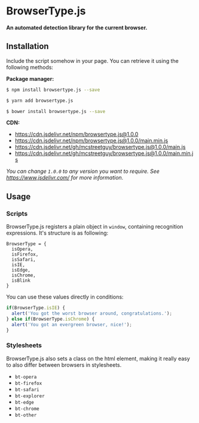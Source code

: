 # BrowserType.js
**An automated detection library for the current browser.**

## Installation
Include the script somehow in your page. You can retrieve it using the following methods:

**Package manager:**     
``` bash
$ npm install browsertype.js --save

$ yarn add browsertype.js

$ bower install browsertype.js --save
```

**CDN:**     
- https://cdn.jsdelivr.net/npm/browsertype.js@1.0.0
- https://cdn.jsdelivr.net/npm/browsertype.js@1.0.0/main.min.js
- https://cdn.jsdelivr.net/gh/mcstreetguy/browsertype.js@1.0.0/main.js
- https://cdn.jsdelivr.net/gh/mcstreetguy/browsertype.js@1.0.0/main.min.js

_You can change `1.0.0` to any version you want to require. See https://www.jsdelivr.com/ for more information._

## Usage
### Scripts
BrowserType.js registers a plain object in `window`, containing recognition expressions. It's structure is as following:

```
BrowserType = {
  isOpera,
  isFirefox,
  isSafari,
  isIE,
  isEdge,
  isChrome,
  isBlink
}
```

You can use these values directly in conditions:

``` javascript
if(BrowserType.isIE) {
  alert('You got the worst browser around, congratulations.');
} else if(BrowserType.isChrome) {
  alert('You got an evergreen browser, nice!');
}
```

### Stylesheets
BrowserType.js also sets a class on the html element, making it really easy to also differ between browsers in stylesheets.

- `bt-opera`
- `bt-firefox`
- `bt-safari`
- `bt-explorer`
- `bt-edge`
- `bt-chrome`
- `bt-other`
